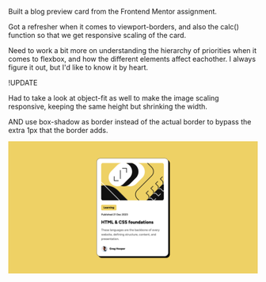 Built a blog preview card from the Frontend Mentor assignment. 

Got a refresher when it comes to viewport-borders, and also the calc() function so that we get responsive scaling of the card. 

Need to work a bit more on understanding the hierarchy of priorities when it comes to flexbox, and how the different elements affect eachother. I always figure it out, but I'd like to know it by heart. 

!UPDATE

Had to take a look at object-fit as well to make the image scaling responsive, keeping the same height but shrinking the width. 

AND use box-shadow as border instead of the actual border to bypass the extra 1px that the border adds. 

![](./screenshot.png)
